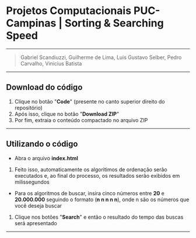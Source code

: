 # Projetos Computacionais PUC-Campinas | Sorting & Searching Speed

---

> Gabriel Scandiuzzi, Guilherme de Lima, Luis Gustavo Selber, Pedro Carvalho, Vinicius Batista

---

## Download do código

1. Clique no botão "**Code**" (presente no canto superior direito do repositório)
2. Após isso, clique no botão "**Download ZIP**"
3. Por fim, extraia o conteúdo compactado no arquivo ZIP

---

## Utilizando o código

- Abra o arquivo **index.html**
1. Feito isso, automaticamente os algoritimos de ordenação serão executados e, ao final do processo, os resultados serão exibidos em milissegundos
- Para os algoritmos de buscar, insira cinco números entre **20** e **20.000.000** seguindo o formato (**n n n n n**), onde n são os números que você deseja buscar
1. Clique nos botões "**Search**" e então o resultado do tempo das buscas será apresentado

---
